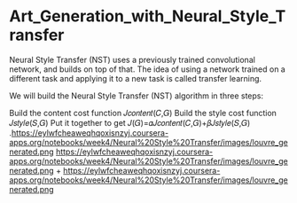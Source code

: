 # Art_Generation_with_Neural_Style_Transfer
Neural Style Transfer (NST) uses a previously trained convolutional network, and builds on top of that. The idea of using a network trained on a different task and applying it to a new task is called transfer learning.

We will build the Neural Style Transfer (NST) algorithm in three steps:

Build the content cost function  𝐽𝑐𝑜𝑛𝑡𝑒𝑛𝑡(𝐶,𝐺) 
Build the style cost function  𝐽𝑠𝑡𝑦𝑙𝑒(𝑆,𝐺) 
Put it together to get  𝐽(𝐺)=𝛼𝐽𝑐𝑜𝑛𝑡𝑒𝑛𝑡(𝐶,𝐺)+𝛽𝐽𝑠𝑡𝑦𝑙𝑒(𝑆,𝐺) .https://eylwfcheaweqhqoxisnzyj.coursera-apps.org/notebooks/week4/Neural%20Style%20Transfer/images/louvre_generated.png
https://eylwfcheaweqhqoxisnzyj.coursera-apps.org/notebooks/week4/Neural%20Style%20Transfer/images/louvre_generated.png + https://eylwfcheaweqhqoxisnzyj.coursera-apps.org/notebooks/week4/Neural%20Style%20Transfer/images/louvre_generated.png
